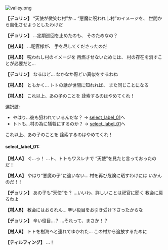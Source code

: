 
![valley.png](../images/backgrounds/valley.png)

**【デュリン】**
“天使が微笑む村”か…
“悪魔に呪われし村”のイメージを、
世間から風化させようとしたわけだ

**【デュリン】**
…定期巡回を止めたのも、
そのためなの？

**【村人B】**
…祀官様が、
手を尽してくださったのだ

**【村人B】**
呪われし村のイメージを
再燃させないためには、
村の存在を消すことが必要だと…

**【デュリン】**
なるほど…
なかなか際どい真似をするわね

**【村人B】**
ともかく…
トトの話が世間に知れれば、
また同じことになる

**【村人B】**
これ以上、あの子のことを
詮索するのはやめてくれ！

選択肢:
- やはり…彼も狙われているんだな？ → [select_label_01](#select_label_01)へ
- トトも…村の為に犠牲にするのか？ → [select_label_01](#select_label_01)へ

これ以上、あの子のことを
詮索するのはやめてくれ！

#### select_label_01:

**【村人A】**
ぐ…っ！
…ト、トトもワスレナで
“天使”を見たと言っておったのだ！

**【村人A】**
やはり“悪魔の子”に違いない…
村を再び危険に晒すわけには
いかんのだ！！

**【デュリン】**
あの子も“天使”を？
…いいわ、詳しいことは祀官に聞く
教会に戻るわよ

**【村人B】**
教会にはおられん…
辛い役目をお引き受け下さったからな

**【デュリン】**
辛い役目…？
…それって、まさか！？

**【村人B】**
トトを樹海へと連れてゆかれた…
この村から追放するために

**【ティルフィング】**
…！